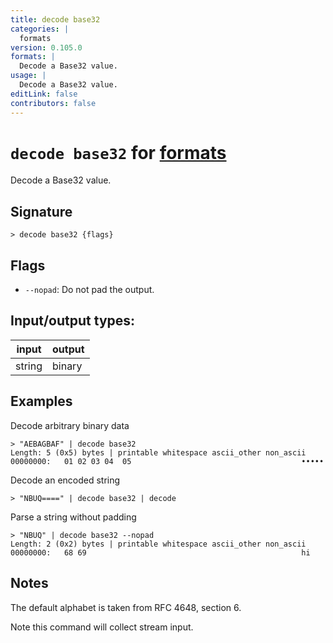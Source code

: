 ```yaml
---
title: decode base32
categories: |
  formats
version: 0.105.0
formats: |
  Decode a Base32 value.
usage: |
  Decode a Base32 value.
editLink: false
contributors: false
---
```

<!-- This file is automatically generated. Please edit the command in https://github.com/nushell/nushell instead. -->

# `decode base32` for [formats](/commands/categories/formats.md)

<div class='command-title'>Decode a Base32 value.</div>

## Signature

```> decode base32 {flags} ```

## Flags

 -  `--nopad`: Do not pad the output.


## Input/output types:

| input  | output |
| ------ | ------ |
| string | binary |
## Examples

Decode arbitrary binary data
```nu
> "AEBAGBAF" | decode base32
Length: 5 (0x5) bytes | printable whitespace ascii_other non_ascii
00000000:   01 02 03 04  05                                      •••••

```

Decode an encoded string
```nu
> "NBUQ====" | decode base32 | decode

```

Parse a string without padding
```nu
> "NBUQ" | decode base32 --nopad
Length: 2 (0x2) bytes | printable whitespace ascii_other non_ascii
00000000:   68 69                                                hi

```

## Notes
The default alphabet is taken from RFC 4648, section 6.

Note this command will collect stream input.
